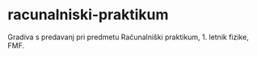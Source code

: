 # racunalniski-praktikum
Gradiva s predavanj pri predmetu Računalniški praktikum, 1. letnik fizike, FMF. 
